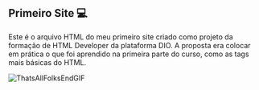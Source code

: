 ## Primeiro Site 💻
Este é o arquivo HTML do meu primeiro site criado como projeto da formação de HTML Developer da plataforma DIO.
A proposta era colocar em prática o que foi aprendido na primeira parte do curso, como as tags mais básicas do HTML. 

![ThatsAllFolksEndGIF](https://user-images.githubusercontent.com/109180879/190291028-9fbcb735-d446-4e8a-8b47-ccc94a5bf5d4.gif)

